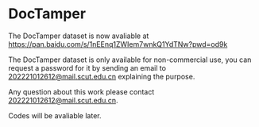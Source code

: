 # DocTamper
The DocTamper dataset is now avaliable at https://pan.baidu.com/s/1nEEnq1ZWIem7wnkQ1YdTNw?pwd=od9k

The DocTamper dataset is only available for non-commercial use, you can request a password for it by sending an email to 202221012612@mail.scut.edu.cn explaining the purpose.

Any question about this work please contact 202221012612@mail.scut.edu.cn.

Codes will be avaliable later.
